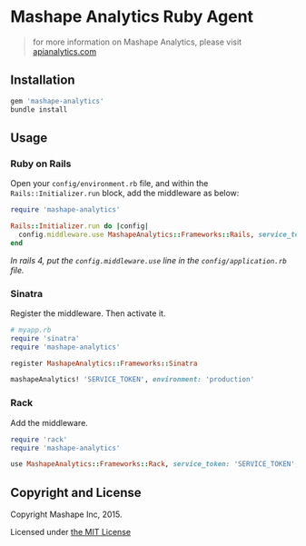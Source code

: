 # Mashape Analytics Ruby Agent

> for more information on Mashape Analytics, please visit [apianalytics.com](https://www.apianalytics.com)

## Installation


```sh
gem 'mashape-analytics'
bundle install
```

## Usage

### Ruby on Rails

Open your `config/environment.rb` file, and within the `Rails::Initializer.run` block, add the middleware as below:

```ruby
require 'mashape-analytics'

Rails::Initializer.run do |config|
  config.middleware.use MashapeAnalytics::Frameworks::Rails, service_token: 'SERVICE_TOKEN', environment: 'production'
end
```

*In rails 4, put the `config.middleware.use` line in the `config/application.rb` file.*


### Sinatra

Register the middleware. Then activate it.

```ruby
# myapp.rb
require 'sinatra'
require 'mashape-analytics'

register MashapeAnalytics::Frameworks::Sinatra

mashapeAnalytics! 'SERVICE_TOKEN', environment: 'production'
```


### Rack

Add the middleware.

```ruby
require 'rack'
require 'mashape-analytics'

use MashapeAnalytics::Frameworks::Rack, service_token: 'SERVICE_TOKEN', environment: 'production'
```


## Copyright and License

Copyright Mashape Inc, 2015.

Licensed under [the MIT License](https://github.com/mashape/analytics-agent-ruby/blob/master/LICENSE)

